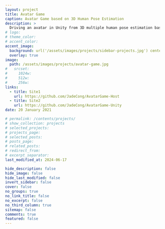 ```yaml
---
layout: project
title: Avatar Game
caption: Avatar Game based on 3D Human Pose Estimation
description: >
  Driving an avatar in Unity from 3D multiple human pose estimation based on live video stream.
# logo:
# theme_color:
# accent_color:
accent_image:
  background: url('/assets/images/projects/sidebar-projects.jpg') center/cover
  overlay: true
image:
  path: /assets/images/projects/avatar-game.jpg
#   srcset:
#     1024w:
#     512w:
#     256w:
links:
  - title: Site1
    url: https://github.com/JadeCong/AvatarGame-Host
  - title: Site2
    url: https://github.com/JadeCong/AvatarGame-Unity
date: 20 January 2021

# permalink: /contents/projects/
# show_collection: projects
# selected_projects:
# projects_page:
# selected_posts:
# posts_page:
# related_posts:
# redirect_from:
# excerpt_separator:
last_modified_at: 2024-06-17

hide_description: false
hide_image: false
hide_last_modified: false
invert_sidebar: false
cover: false
no_groups: true
no_link_title: false
no_excerpt: false
no_third_column: true
sitemap: false
comments: true
featured: false
---
```

